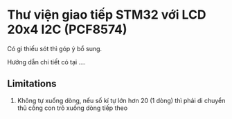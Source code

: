 # Thư viện giao tiếp STM32 với LCD 20x4 I2C (PCF8574)

Có gì thiếu sót thì góp ý bổ sung.

Hướng dẫn chi tiết có tại ....

## Limitations

1. Không tự xuống dòng, nếu số kí tự lớn hơn 20 (1 dòng) thì phải di chuyển thủ công con trỏ xuống dòng tiếp theo
